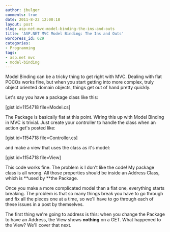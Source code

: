 ```yaml
---
author: jbulger
comments: true
date: 2011-8-22 12:00:18
layout: post
slug: asp-net-mvc-model-binding-the-ins-and-outs
title: 'ASP.NET MVC Model Binding: The Ins and Outs'
wordpress_id: 629
categories:
- Programming
tags:
- asp.net mvc
- model-binding
---
```


Model Binding can be a tricky thing to get right with MVC. Dealing with flat POCOs works fine, but when you start getting into more complex, truly object oriented domain objects, things get out of hand pretty quickly.

<!-- more -->

Let's say you have a package class like this:

[gist id=1154718 file=Model.cs]

The Package is basically flat at this point. Wiring this up with Model Binding in MVC is trivial. Just create your controller to handle the class when an action get's posted like:

[gist id=1154718 file=Controller.cs]

and make a view that uses the class as it's model:

[gist id=1154718 file=View]

This code works fine. The problem is I don't like the code! My package class is all wrong. All those properties should be inside an Address Class, which is **used by **the Package.

Once you make a more complicated model than a flat one, everything starts breaking. The problem is that so many things break you have to go through and fix all the pieces one at a time, so we'll have to go through each of these issues in a post by themselves.

The first thing we're going to address is this: when you change the Package to have an Address, the View shows **nothing** on a GET. What happened to the View? We'll cover that next.
